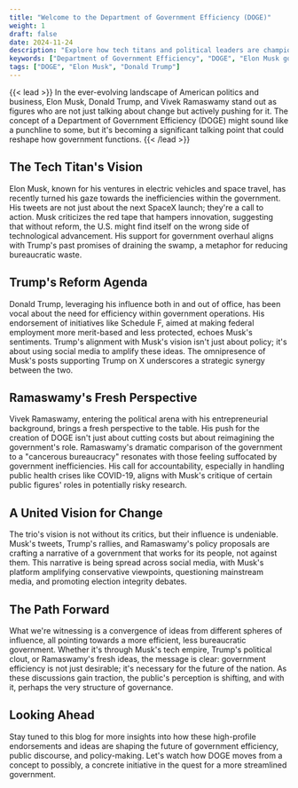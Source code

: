 ```yaml
---
title: "Welcome to the Department of Government Efficiency (DOGE)"
weight: 1
draft: false
date: 2024-11-24
description: "Explore how tech titans and political leaders are championing the Department of Government Efficiency (DOGE) to revolutionize bureaucracy and restore government effectiveness."
keywords: ["Department of Government Efficiency", "DOGE", "Elon Musk government reform", "Trump drain the swamp", "Vivek Ramaswamy bureaucracy", "government modernization"]
tags: ["DOGE", "Elon Musk", "Donald Trump"]
---
```


{{< lead >}}
In the ever-evolving landscape of American politics and business, Elon Musk, Donald Trump, and Vivek Ramaswamy stand out as figures who are not just talking about change but actively pushing for it. The concept of a Department of Government Efficiency (DOGE) might sound like a punchline to some, but it's becoming a significant talking point that could reshape how government functions.
{{< /lead >}}

## The Tech Titan's Vision

Elon Musk, known for his ventures in electric vehicles and space travel, has recently turned his gaze towards the inefficiencies within the government. His tweets are not just about the next SpaceX launch; they're a call to action. Musk criticizes the red tape that hampers innovation, suggesting that without reform, the U.S. might find itself on the wrong side of technological advancement. His support for government overhaul aligns with Trump's past promises of draining the swamp, a metaphor for reducing bureaucratic waste.

## Trump's Reform Agenda

Donald Trump, leveraging his influence both in and out of office, has been vocal about the need for efficiency within government operations. His endorsement of initiatives like Schedule F, aimed at making federal employment more merit-based and less protected, echoes Musk's sentiments. Trump's alignment with Musk's vision isn't just about policy; it's about using social media to amplify these ideas. The omnipresence of Musk's posts supporting Trump on X underscores a strategic synergy between the two.

## Ramaswamy's Fresh Perspective

Vivek Ramaswamy, entering the political arena with his entrepreneurial background, brings a fresh perspective to the table. His push for the creation of DOGE isn't just about cutting costs but about reimagining the government's role. Ramaswamy's dramatic comparison of the government to a "cancerous bureaucracy" resonates with those feeling suffocated by government inefficiencies. His call for accountability, especially in handling public health crises like COVID-19, aligns with Musk's critique of certain public figures' roles in potentially risky research.

## A United Vision for Change

The trio's vision is not without its critics, but their influence is undeniable. Musk's tweets, Trump's rallies, and Ramaswamy's policy proposals are crafting a narrative of a government that works for its people, not against them. This narrative is being spread across social media, with Musk's platform amplifying conservative viewpoints, questioning mainstream media, and promoting election integrity debates.

## The Path Forward

What we're witnessing is a convergence of ideas from different spheres of influence, all pointing towards a more efficient, less bureaucratic government. Whether it's through Musk's tech empire, Trump's political clout, or Ramaswamy's fresh ideas, the message is clear: government efficiency is not just desirable; it's necessary for the future of the nation. As these discussions gain traction, the public's perception is shifting, and with it, perhaps the very structure of governance.

## Looking Ahead

Stay tuned to this blog for more insights into how these high-profile endorsements and ideas are shaping the future of government efficiency, public discourse, and policy-making. Let's watch how DOGE moves from a concept to possibly, a concrete initiative in the quest for a more streamlined government.